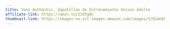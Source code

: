 ```yaml
---
title: Vans Authentic, Zapatillas de Entrenamiento Unisex Adulto
affiliate-link: https://amzn.to/2Jdfg8C
thumbnail-link: https://images-na.ssl-images-amazon.com/images/I/81eUkNBnIxL._UX500_.jpg
---
```

